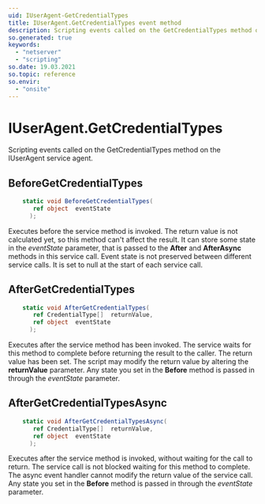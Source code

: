 ```yaml
---
uid: IUserAgent-GetCredentialTypes
title: IUserAgent.GetCredentialTypes event method
description: Scripting events called on the GetCredentialTypes method on the IUserAgent service agent.
so.generated: true
keywords:
  - "netserver"
  - "scripting"
so.date: 19.03.2021
so.topic: reference
so.envir:
  - "onsite"
---
```

# IUserAgent.GetCredentialTypes

Scripting events called on the <see cref='M:SuperOffice.CRM.Services.IUserAgent.GetCredentialTypes'>GetCredentialTypes</see> method on the <see cref='IUserAgent'>IUserAgent</see>  service agent.

## BeforeGetCredentialTypes
```cs
    static void BeforeGetCredentialTypes(
       ref object  eventState
      );
```
Executes before the service method is invoked.
The return value is not calculated yet, so this method can't affect the result.
It can store some state in the *eventState* parameter, that is passed to the **After** and **AfterAsync** methods in this service call.
Event state is not preserved between different service calls. It is set to null at the start of each service call.
## AfterGetCredentialTypes
```cs
    static void AfterGetCredentialTypes(
       ref CredentialType[]  returnValue,
       ref object  eventState
      );
```
Executes after the service method has been invoked. The service waits for this method to complete before returning the result to the caller.
The return value has been set. The script may modify the return value by altering the **returnValue** parameter.
Any state you set in the **Before** method is passed in through the *eventState* parameter.
## AfterGetCredentialTypesAsync
```cs
    static void AfterGetCredentialTypesAsync(
       ref CredentialType[]  returnValue,
       ref object  eventState
      );
```
Executes after the service method is invoked, without waiting for the call to return.
The service call is not blocked waiting for this method to complete.
The async event handler cannot modify the return value of the service call.
Any state you set in the **Before** method is passed in through the *eventState* parameter.

